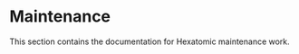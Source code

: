 # Maintenance

This section contains the documentation for Hexatomic maintenance work.

<!--

TODOs

## GitFlow

Link to dev docs section on GitFlow.

## Pull Requests

Add section about working with PRs, 
more how to communicate with PR creators,
and technicalities for getting PRs into develop.

## Code reviews

Document code reviews

## Templates

Explain PR and issue templates

## Citation & licensing

Explain citation and licensing templates better in licensing and citation section

-->
